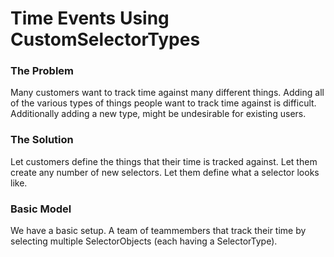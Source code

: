 
# Time Events Using CustomSelectorTypes


### The Problem

Many customers want to track time against many different things. Adding all of
the various types of things people want to track time against is difficult.
Additionally adding a new type, might be undesirable for existing users.

### The Solution

Let customers define the things that their time is tracked against. Let them
create any number of new selectors. Let them define what a selector looks like.


### Basic Model

We have a basic setup. A team of teammembers that track their time by selecting 
multiple SelectorObjects (each having a SelectorType).



